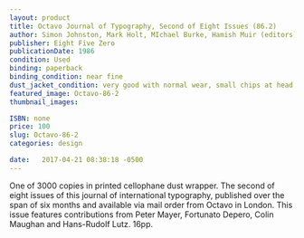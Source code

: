 ```yaml
---
layout: product
title: Octavo Journal of Typography, Second of Eight Issues (86.2)
author: Simon Johnston, Mark Holt, MIchael Burke, Hamish Muir (editors)
publisher: Eight Five Zero
publicationDate: 1986
condition: Used
binding: paperback
binding_condition: near fine
dust_jacket_condition: very good with normal wear, small chips at head &amp; heel
featured_image: Octavo-86-2
thumbnail_images:

ISBN: none
price: 100
slug: Octavo-86-2
categories: design

date:   2017-04-21 08:38:18 -0500
---
```



One of 3000 copies in printed cellophane dust wrapper. The second of eight issues of this journal of international typography, published over the span of six months and available via mail order from Octavo in London. This issue features contributions from Peter Mayer, Fortunato Depero, Colin Maughan and Hans-Rudolf Lutz. 16pp.
